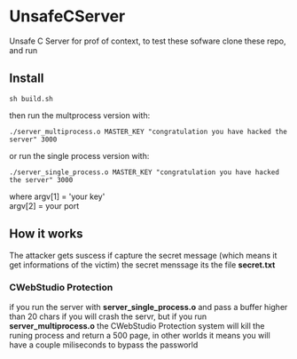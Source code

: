 # UnsafeCServer
Unsafe C Server for prof of context, to test these sofware
clone these repo, and run


## Install
```shel
sh build.sh
```
then run the multprocess version with:
```shel
./server_multiprocess.o MASTER_KEY "congratulation you have hacked the server" 3000
```
or run the single process version  with:
```shel
./server_single_process.o MASTER_KEY "congratulation you have hacked the server" 3000
```

where argv[1] = 'your key'<br>
argv[2] = your port <br>
## How it works
The attacker gets suscess if capture the secret message (which means it get informations of the victim)
the secret menssage its the file **secret.txt**
### CWebStudio Protection
if you run the server with **server_single_process.o** and pass a buffer higher than 20 chars
if you will crash the servr, but if you run **server_multiprocess.o** the CWebStudio Protection system
will kill the runing process and return a 500 page, in other worlds it means you will have a couple miliseconds
to bypass the passworld
